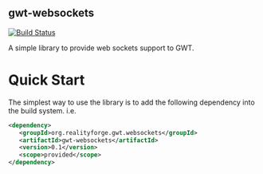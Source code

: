 gwt-websockets
--------------

[![Build Status](https://secure.travis-ci.org/realityforge/gwt-websockets.png?branch=master)](http://travis-ci.org/realityforge/gwt-websockets)

A simple library to provide web sockets support to GWT.

Quick Start
===========

The simplest way to use the library is to add the following dependency
into the build system. i.e.

```xml
<dependency>
   <groupId>org.realityforge.gwt.websockets</groupId>
   <artifactId>gwt-websockets</artifactId>
   <version>0.1</version>
   <scope>provided</scope>
</dependency>
```
